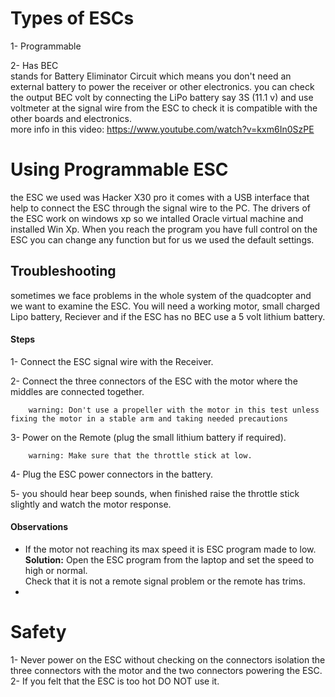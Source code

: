 ﻿# Types of ESCs
 1- Programmable   
  
 
 2- Has BEC    
   stands for Battery Eliminator Circuit which means you don't need an external battery to power the receiver or other electronics. you can check the output BEC volt by connecting the LiPo battery say 3S (11.1 v) and use voltmeter at the signal wire from the ESC to check it is compatible with the other boards and electronics.   
   more info in this video: https://www.youtube.com/watch?v=kxm6In0SzPE

# Using Programmable ESC
 the ESC we used was Hacker X30 pro it comes with a USB interface that help to connect the ESC through the signal wire to the PC. The drivers of the ESC work on windows xp so we intalled Oracle virtual machine and installed Win Xp. When you reach the program you have full control on the ESC you can change any function but for us we used the default settings.
 
## Troubleshooting
   sometimes we face problems in the whole system of the quadcopter and we want to examine the ESC. You will need a working motor, small charged Lipo battery, Reciever and if the ESC has no BEC use a 5 volt lithium battery. 
#### Steps
   1- Connect the ESC signal wire with the Receiver.
   
   2- Connect the three connectors of the ESC with the motor where the middles are connected together.
        
        warning: Don't use a propeller with the motor in this test unless fixing the motor in a stable arm and taking needed precautions 
   
   3- Power on the Remote (plug the small lithium battery if required).
        
        warning: Make sure that the throttle stick at low.
   
   4- Plug the ESC power connectors in the battery.
   
   5- you should hear beep sounds, when finished raise the throttle stick slightly and watch the motor response.
   
#### Observations
  - If the motor not reaching its max speed it is ESC program made to low.   
  **Solution:** Open the ESC program from the laptop and set the speed to high or normal.   
    Check that it is not a remote signal problem or the remote has trims.
  - 
  
  
# Safety
1- Never power on the ESC without checking on the connectors isolation the three connectors with the motor and the two connectors powering the ESC.   
2- If you felt that the ESC is too hot DO NOT use it.  
  
  
 
